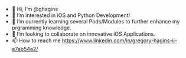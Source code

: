 - 👋 Hi, I’m @ghagins
- 👀 I’m interested in iOS and Python Development!
- 🌱 I’m currently learning several Pods/Modules to further enhance my prgramming knowledge. 
- 💞️ I’m looking to collaborate on innovative iOS Applications.
- 📫 How to reach me https://www.linkedin.com/in/gregory-hagins-ii-a7ab54a2/

